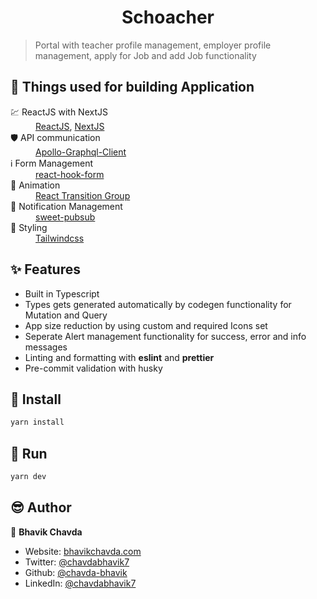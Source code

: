 <h1 align="center">Schoacher</h1>

> Portal with teacher profile management, employer profile management, apply for Job and add Job functionality

## 🤖 Things used for building Application
<dl>
  <dt>💹 ReactJS with NextJS</dt>
  <dd><a href="https://reactjs.org/" target="_blank">ReactJS</a>, <a href="https://nextjs.org/" target="_blank">NextJS</a></dd>
  
  <dt>🛡️ API communication</dt>
  <dd><a href="https://www.apollographql.com/docs/react" target="_blank">Apollo-Graphql-Client</a></dd>
  
  <dt>ℹ️ Form Management</dt>
  <dd><a href="https://react-hook-form.com" target="_blank">react-hook-form</a></dd>
  
  <dt>🚶 Animation</dt>
  <dd><a href="https://reactcommunity.org/react-transition-group" target="_blank">React Transition Group</a></dd>
  
  <dt>🎵 Notification Management</dt>
  <dd><a href="https://www.npmjs.com/package/sweet-pubsub" target="_blank">sweet-pubsub</a></dd>
  
  <dt>💅 Styling</dt>
  <dd><a href="https://tailwindcss.com" target="_blank">Tailwindcss</a></dd>
</dl>

## ✨ Features
* Built in Typescript
* Types gets generated automatically by codegen functionality for Mutation and Query
* App size reduction by using custom and required Icons set
* Seperate Alert management functionality for success, error and info messages
* Linting and formatting with **eslint** and **prettier**
* Pre-commit validation with husky


## 📩 Install
```sh
yarn install
```

## 💨 Run
```sh
yarn dev
```

## 😎 Author

👤 **Bhavik Chavda**

* Website: [bhavikchavda.com](http://www.bhavikchavda.com)
* Twitter: [@chavdabhavik7](https://twitter.com/chavdabhavik7)
* Github: [@chavda-bhavik](https://github.com/chavda-bhavik)
* LinkedIn: [@chavdabhavik7](https://linkedin.com/in/chavdabhavik7)
